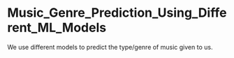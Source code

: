 # Music_Genre_Prediction_Using_Different_ML_Models
We use different models to predict the type/genre of music given to us.
